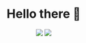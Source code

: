 <h1 align="center">Hello there 👋</h1> <p align="center"> <img src="https://github-readme-stats.xanderbarkhatov.vercel.app/api/top-langs/?username=roberthgnz&langs_count=8&layout=compact&hide_title=true&hide_border=true&custom_title=Languages&bg_color=00000000&text_color=64748b&title_color=ec4899&cache_seconds=172800" /> <img src="https://github-readme-stats.xanderbarkhatov.vercel.app/api?username=roberthgnz&hide_rank=true&hide_title=true&count_private=true&show_icons=true&hide_border=true&bg_color=00000000&text_color=64748b&title_color=ec4899&icon_color=ec4899&cache_seconds=172800" /> </p>
